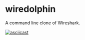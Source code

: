 # wiredolphin

A command line clone of Wireshark.

[![asciicast](https://asciinema.org/a/qAkxsj8HijcD8YlEv3oUvetlE.png)](https://asciinema.org/a/qAkxsj8HijcD8YlEv3oUvetlE)
